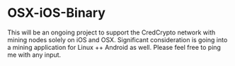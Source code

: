 # OSX-iOS-Binary
This will be an ongoing project to support the CredCrypto network with mining nodes solely on iOS and OSX. Significant consideration is going into a mining application for Linux ++ Android as well. Please feel free to ping me with any input.
